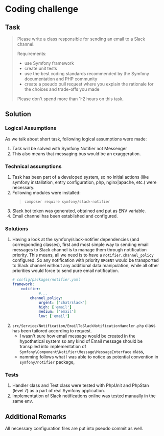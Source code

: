 # Coding challenge
## Task

> Please write a class responsible for sending an email to a Slack channel.
> 
> Requirements:
>  * use Symfony framework
>  * create unit tests
>  * use the best coding standards recommended by the Symfony documentation and PHP community
>  * create a pseudo pull request where you explain the rationale for the choices and trade-offs you made 
>
> Please don't spend more than 1-2 hours on this task.

## Solution 

### Logical Assumptions

As we talk about short task, following logical assumptions were made:
1. Task will be solved with Symfony Notifier not Messenger  
2. This also means that messaging bus would be an exaggeration.

### Technical assumptions  

1. Task has been part of a developed system, so no initial actions (like symfony installation, entry configuration, php, nginx|apache, etc.) were necessary. 
2. Following modules were installed:
    > ```composer require symfony/slack-notifier```
3. Slack bot token was generated, obtained and put as ENV variable.
4. Email channel has been established and configured.

### Solutions

1. Having a look at the symfony/slack-notifier dependencies (and corresponding classes), first and most simple way to sending email messages to Slack channel is to manage them through notification priority. This means, all we need is to have a `notifier.channel_policy` configured. So any notification with priority `URGENT` would be transported to Slack channel without any additional data manipulation, while all other priorities would force to send pure email notification. 
   ```yaml
   # config/packages/notifier.yaml
   framework:
       notifier:
               #...
           channel_policy:
               urgent: ['chat/slack']
               high: ['email']
               medium: ['email']
               low: ['email']
   ```
2. `src/Service/Notification/EmailToSlackNotificationHandler.php` class has been tailored according to request. 
   * I wasn't sure how email message would be created in the hypothetical system so any kind of Email message should be transpiled into implementation of `Symfony\Component\Notifier\Message\MessageInterface` class, 
   * namming follows what I was able to notice as potential convention in `symfony/notifier` package, 

### Tests 
1. Handler class and Test class were tested with PhpUnit and PhpStan (level 7) as a part of real Symfony application.  
2. Implementation of Slack notifications online was tested manually in the same env. 

## Additional Remarks

All necessary configuration files are put into pseudo commit as well.    
